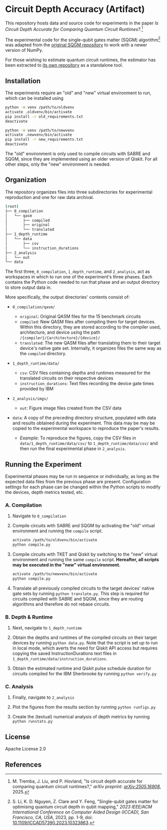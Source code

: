 # Circuit Depth Accuracy (Artifact)
This repository hosts data and source code for experiments in the paper *Is Circuit Depth Accurate for Comparing Quantum Circuit Runtimes?.*[^1]

The experimental code for the single-qubit gates matter (SQGM) algorithm[^2] was adapted from the [original SQGM repository](https://github.com/ebony72/sqgm) to work with a newer version of NumPy.

For those wishing to estimate quantum circuit runtimes, the estimator has been extracted to [its own repository](https://github.com/mtkgv/qcre) as a standalone tool.


## Installation

The experiments require an "old" and "new" virtual environment to run, which can be installed using

```sh
python -m venv /path/to/oldvenv
activate .oldvenv/bin/activate
pip install -r old_requirements.txt
deactivate

python -m venv /path/to/newvenv
activate .newvenv/bin/activate
pip install -r new_requirements.txt
deactivate
```

The "old" environment is only used to compile circuits with SABRE and SQGM, since they are implemented using an older version of Qiskit. For all other steps, only the "new" environment is needed.


## Organization

The repository organizes files into three subdirectories for experimental reproduction and one for raw data archival.

```sh
(root)
├── 0_compilation
│   └── qasm
│       ├── compiled
│       ├── original
│       └── translated
├── 1_depth_runtime
│   └── data
│       ├── csv
│       └── instruction_durations
├── 2_analysis
│   └── out
└── data
```

The first three, `0_compilation`, `1_depth_runtime`, and `2_analysis`, act as workspaces in which to run one of the experiment's three phases. Each contains the Python code needed to run that phase and an output directory to store output data in. 

More specifically, the output directories' contents consist of:

- `0_compilation/qasm/`
    - `original`: Original QASM files for the 15 benchmark circuits
    - `compiled`: New QASM files after compiling them for target devices. Within this directory, they are stored according to the compiler used, architecture, and device using the path `/{compiler}/{architecture}/{device}/`
    - `translated`: The new QASM files after translating them to their target device's native gate set. Internally, it organizes files the same way as the `compiled` directory.

- `1_depth_runtime/data/`
    - `csv`: CSV files containing depths and runtimes measured for the translated circuits on their respective devices
    - `instruction_durations`: Text files recording the device gate times provided by IBM

- `2_analysis/imgs/`
    - `out`: Figure image files created from the CSV data

- `data`: A copy of the preceding directory structure, populated with data and results obtained during the experiment. This data may be may be copied to the experimental workspace to reproduce the paper's results.
    - *Example*: To reproduce the figures, copy the CSV files in `data/1_depth_runtime/data/csv/` to `1_depth_runtime/data/csv/` and then run the final experimental phase in `2_analysis`.


## Running the Experiment

Experimental phases may be run in sequence or individually, as long as the expected data files from the previous phase are present. Configuration settings for each phase can be changed within the Python scripts to modify the devices, depth metrics tested, etc.

### A. Compilation

1. Navigate to `0_compilation`

2. Compile circuits with SABRE and SQGM by activating the "old"  virtual environment and running the `compile` script.

    ```sh
    activate /path/to/oldvenv/bin/activate
    python compile.py
    ```

3. Compile circuits with TKET and Qiskit by switching to the "new" virtual environment and running the same `compile` script. **Hereafter, all scripts may be executed in the "new" virtual environment.**

    ```sh
    activate /path/to/newvenv/bin/activate
    python compile.py
    ```

4. Translate all previously compiled circuits to the target devices' native gate sets by running `python translate.py`. This step is required for circuits compiled with SABRE and SQGM, since they are routing algorithms and therefore do not rebase circuits.

### B. Depth & Runtime

1. Next, navigate to `1_depth_runtime`

2. Obtain the depths and runtimes of the compiled circuits on their target devices by running `python data.py`. Note that the script is set up to run in local mode, which averts the need for Qiskit API access but requires copying the saved InstructionDurations text files in `1_depth_runtime/data/instruction_durations`.

3. Obtain the estimated runtime and Qiskit pulse schedule duration for circuits compiled for the IBM Sherbrooke by running `python verify.py`

### C. Analysis

1. Finally, navigate to `2_analysis`

2. Plot the figures from the results section by running `python runfigs.py`

3. Create the (textual) numerical analysis of depth metrics by running `python runstats.py`


## License

Apache License 2.0


## References

[^1]: M. Tremba, J. Liu, and P. Hovland, "Is circuit depth accurate for comparing quantum circuit runtimes?," *arXiv preprint: [arXiv:2505.16908](https://doi.org/10.48550/arXiv.2505.16908)*, 2025.

[^2]: S. Li, K. D. Nguyen, Z. Clare and Y. Feng, "Single-qubit gates matter for optimising quantum circuit depth in qubit mapping," *2023 IEEE/ACM International Conference on Computer Aided Design (ICCAD), San Francisco, CA, USA*, 2023, pp. 1-9, doi: [10.1109/ICCAD57390.2023.10323863](https://doi.org/10.1109/ICCAD57390.2023.10323863).
